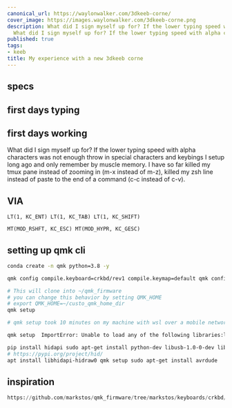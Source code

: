 ```yaml
---
canonical_url: https://waylonwalker.com/3dkeeb-corne/
cover_image: https://images.waylonwalker.com/3dkeeb-corne.png
description: What did I sign myself up for? If the lower typing speed with alpha characters
  What did I sign myself up for? If the lower typing speed with alpha characters
published: true
tags:
- keeb
title: My experience with a new 3dkeeb corne
---
```


## specs

## first days typing


## first days working

What did I sign myself up for? If the lower typing speed with alpha characters was not enough throw in special characters and keybings I setup long ago and only remember by muscle memory.  I have so far killed my tmux pane instead of zooming in (m-x instead of m-z), killed my zsh line instead of paste to the end of a command (c-c instead of c-v).


## VIA

```
LT(1, KC_ENT) LT(1, KC_TAB) LT(1, KC_SHIFT)

MT(MOD_RSHFT, KC_ESC) MT(MOD_HYPR, KC_GESC)

```

## setting up qmk cli

``` bash
conda create -n qmk python=3.8 -y

qmk config compile.keyboard=crkbd/rev1 compile.keymap=default qmk config user.keyboard=crkbd/rev1 user.keymap=default

# This will clone into ~/qmk_firmware
# you can change this behavior by setting QMK_HOME
# export QMK_HOME=~/custo_qmk_home_dir
qmk setup

# qmk setup took 10 minutes on my machine with wsl over a mobile network
```

``` bash
qmk setup  ImportError: Unable to load any of the following libraries:libhidapi-hidraw.so libhidapi-hidraw.so.0 libhidapi-libusb.so libhidapi-libusb.so.0 libhidapi-iohidmanager.so libhidapi-iohidmanager.so.0 libhidapi.dylib hidapi.dll libhidapi-0.dll

pip install hidapi sudo apt-get install python-dev libusb-1.0-0-dev libudev-dev sudo apt-get update sudo apt-get install python-dev libusb-1.0-0-dev libudev-dev qmk setup
# https://pypi.org/project/hid/
apt install libhidapi-hidraw0 qmk setup sudo apt-get install avrdude
```

## inspiration

``` python
https://github.com/markstos/qmk_firmware/tree/markstos/keyboards/crkbd/keymaps/markstos
```